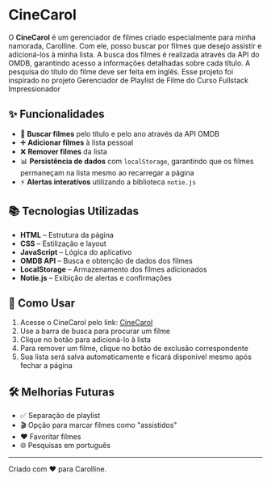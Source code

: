 # CineCarol

O **CineCarol** é um gerenciador de filmes criado especialmente para minha namorada, Carolline. Com ele, posso buscar por filmes que desejo assistir e adicioná-los à minha lista. A busca dos filmes é realizada através da API do OMDB, garantindo acesso a informações detalhadas sobre cada título. A pesquisa do título do filme deve ser feita em inglês. Esse projeto foi inspirado no projeto Gerenciador de Playlist de Filme do Curso Fullstack Impressionador

## ✨ Funcionalidades

- 🎥 **Buscar filmes** pelo título e pelo ano através da API OMDB
- ➕ **Adicionar filmes** à lista pessoal
- ❌ **Remover filmes** da lista
- 📊 **Persistência de dados** com `localStorage`, garantindo que os filmes permaneçam na lista mesmo ao recarregar a página
- ⚡ **Alertas interativos** utilizando a biblioteca `notie.js`

## 📚 Tecnologias Utilizadas

- **HTML** – Estrutura da página
- **CSS** – Estilização e layout
- **JavaScript** – Lógica do aplicativo
- **OMDB API** – Busca e obtenção de dados dos filmes
- **LocalStorage** – Armazenamento dos filmes adicionados
- **Notie.js** – Exibição de alertas e confirmações

## 📖 Como Usar

1. Acesse o CineCarol pelo link: [CineCarol](https://cinecarol.netlify.app)
2. Use a barra de busca para procurar um filme
3. Clique no botão para adicioná-lo à lista
4. Para remover um filme, clique no botão de exclusão correspondente
5. Sua lista será salva automaticamente e ficará disponível mesmo após fechar a página

## 🛠 Melhorias Futuras

- ✅ Separação de playlist
- 🎬 Opção para marcar filmes como "assistidos"
- ❤️ Favoritar filmes
- 🌐 Pesquisas em português

---

Criado com ❤️ para Carolline.
